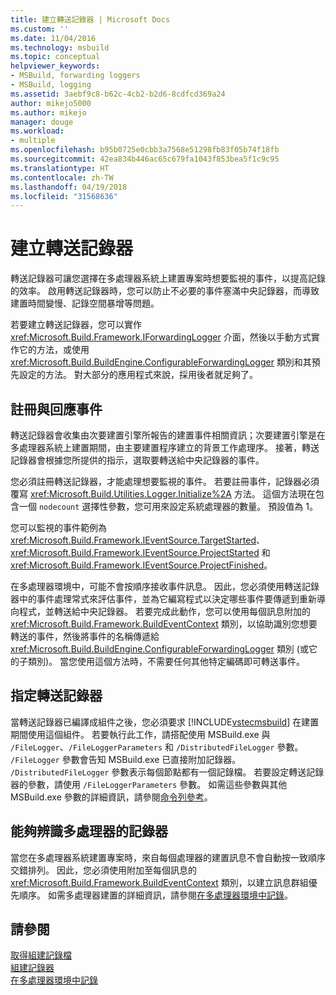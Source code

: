 ```yaml
---
title: 建立轉送記錄器 | Microsoft Docs
ms.custom: ''
ms.date: 11/04/2016
ms.technology: msbuild
ms.topic: conceptual
helpviewer_keywords:
- MSBuild, forwarding loggers
- MSBuild, logging
ms.assetid: 3aebf9c8-b62c-4cb2-b2d6-8cdfcd369a24
author: mikejo5000
ms.author: mikejo
manager: douge
ms.workload:
- multiple
ms.openlocfilehash: b95b0725e0cbb3a7568e51298fb83f05b74f18fb
ms.sourcegitcommit: 42ea834b446ac65c679fa1043f853bea5f1c9c95
ms.translationtype: HT
ms.contentlocale: zh-TW
ms.lasthandoff: 04/19/2018
ms.locfileid: "31568636"
---
```

# <a name="creating-forwarding-loggers"></a>建立轉送記錄器
轉送記錄器可讓您選擇在多處理器系統上建置專案時想要監視的事件，以提高記錄的效率。 啟用轉送記錄器時，您可以防止不必要的事件塞滿中央記錄器，而導致建置時間變慢、記錄空間暴增等問題。  
  
 若要建立轉送記錄器，您可以實作 <xref:Microsoft.Build.Framework.IForwardingLogger> 介面，然後以手動方式實作它的方法，或使用 <xref:Microsoft.Build.BuildEngine.ConfigurableForwardingLogger> 類別和其預先設定的方法。 對大部分的應用程式來說，採用後者就足夠了。  
  
## <a name="register-events-and-respond-to-them"></a>註冊與回應事件  
 轉送記錄器會收集由次要建置引擎所報告的建置事件相關資訊；次要建置引擎是在多處理器系統上建置期間，由主要建置程序建立的背景工作處理序。 接著，轉送記錄器會根據您所提供的指示，選取要轉送給中央記錄器的事件。  
  
 您必須註冊轉送記錄器，才能處理想要監視的事件。 若要註冊事件，記錄器必須覆寫 <xref:Microsoft.Build.Utilities.Logger.Initialize%2A> 方法。 這個方法現在包含一個 `nodecount` 選擇性參數，您可用來設定系統處理器的數量。 預設值為 1。  
  
 您可以監視的事件範例為 <xref:Microsoft.Build.Framework.IEventSource.TargetStarted>、<xref:Microsoft.Build.Framework.IEventSource.ProjectStarted> 和 <xref:Microsoft.Build.Framework.IEventSource.ProjectFinished>。  
  
 在多處理器環境中，可能不會按順序接收事件訊息。 因此，您必須使用轉送記錄器中的事件處理常式來評估事件，並為它編寫程式以決定哪些事件要傳遞到重新導向程式，並轉送給中央記錄器。 若要完成此動作，您可以使用每個訊息附加的 <xref:Microsoft.Build.Framework.BuildEventContext> 類別，以協助識別您想要轉送的事件，然後將事件的名稱傳遞給 <xref:Microsoft.Build.BuildEngine.ConfigurableForwardingLogger> 類別 (或它的子類別)。 當您使用這個方法時，不需要任何其他特定編碼即可轉送事件。  
  
## <a name="specify-a-forwarding-logger"></a>指定轉送記錄器  
 當轉送記錄器已編譯成組件之後，您必須要求 [!INCLUDE[vstecmsbuild](../extensibility/internals/includes/vstecmsbuild_md.md)] 在建置期間使用這個組件。 若要執行此工作，請搭配使用 MSBuild.exe 與 `/FileLogger`、`/FileLoggerParameters` 和 `/DistributedFileLogger` 參數。 `/FileLogger` 參數會告知 MSBuild.exe 已直接附加記錄器。 `/DistributedFileLogger` 參數表示每個節點都有一個記錄檔。 若要設定轉送記錄器的參數，請使用 `/FileLoggerParameters` 參數。 如需這些參數與其他 MSBuild.exe 參數的詳細資訊，請參閱[命令列參考](../msbuild/msbuild-command-line-reference.md)。  
  
## <a name="multi-processor-aware-loggers"></a>能夠辨識多處理器的記錄器  
 當您在多處理器系統建置專案時，來自每個處理器的建置訊息不會自動按一致順序交錯排列。 因此，您必須使用附加至每個訊息的 <xref:Microsoft.Build.Framework.BuildEventContext> 類別，以建立訊息群組優先順序。 如需多處理器建置的詳細資訊，請參閱[在多處理器環境中記錄](../msbuild/logging-in-a-multi-processor-environment.md)。  
  
## <a name="see-also"></a>請參閱  
 [取得組建記錄檔](../msbuild/obtaining-build-logs-with-msbuild.md)   
 [組建記錄器](../msbuild/build-loggers.md)   
 [在多處理器環境中記錄](../msbuild/logging-in-a-multi-processor-environment.md)